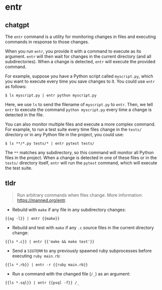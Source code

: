 # entr 
## chatgpt 
The `entr` command is a utility for monitoring changes in files and executing commands in response to those changes. 

When you run `entr`, you provide it with a command to execute as its argument. `entr` will then wait for changes in the current directory (and all subdirectories). When a change is detected, `entr` will execute the provided command.

For example, suppose you have a Python script called `myscript.py`, which you want to execute every time you save changes to it. You could use `entr` as follows:

```
$ ls myscript.py | entr python myscript.py
```

Here, we use `ls` to send the filename of `myscript.py` to `entr`. Then, we tell `entr` to execute the command `python myscript.py` every time a change is detected in the file.

You can also monitor multiple files and execute a more complex command. For example, to run a test suite every time files change in the `tests/` directory or in any Python file in the project, you could use:

```
$ ls **/*.py tests/* | entr pytest tests/
```

The `**` matches any subdirectory, so this command will monitor all Python files in the project. When a change is detected in one of these files or in the `tests/` directory itself, `entr` will run the `pytest` command, which will execute the test suite. 

## tldr 
 
> Run arbitrary commands when files change.
> More information: <https://manned.org/entr>.

- Rebuild with `make` if any file in any subdirectory changes:

`{{ag -l}} | entr {{make}}`

- Rebuild and test with `make` if any `.c` source files in the current directory change:

`{{ls *.c}} | entr {{'make && make test'}}`

- Send a `SIGTERM` to any previously spawned ruby subprocesses before executing `ruby main.rb`:

`{{ls *.rb}} | entr -r {{ruby main.rb}}`

- Run a command with the changed file (`/_`) as an argument:

`{{ls *.sql}} | entr {{psql -f}} /_`
